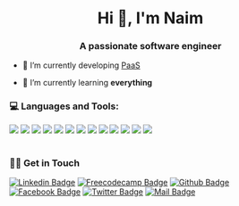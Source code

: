 <h1 align="center">Hi 👋, I'm Naim</h1>
<h3 align="center">A passionate software engineer</h3>

- 🔭 I’m currently developing [PaaS](https://klovercloud.com/)

- 🌱 I’m currently learning **everything**

### 💻 Languages and Tools:

<img src="https://img.shields.io/badge/javascript%20-%23323330.svg?&style=for-the-badge&logo=javascript&logoColor=%23F7DF1E"/> <img src="https://img.shields.io/badge/Angular%20-DD0031.svg?&style=for-the-badge&logo=Angular&logoColor=white"/> <img src="https://img.shields.io/badge/typescript-3178C6?logo=Typescript&logoColor=white&style=for-the-badge" /> <img src="https://img.shields.io/badge/node.js-339933.svg?&style=for-the-badge&logo=node.js&logoColor=white"/>    <img src="https://img.shields.io/badge/python-3776AB.svg?&style=for-the-badge&logo=python&logoColor=white"/>  <img src="https://img.shields.io/badge/mongodb-%13AA52.svg?&style=for-the-badge&logo=mongodb&logoColor=white"/>  <img src="https://img.shields.io/badge/go-00ADD8?logo=go&logoColor=white&style=for-the-badge" /> <img src="https://img.shields.io/badge/rust-000000?logo=rust&logoColor=white&style=for-the-badge" /> <img src="https://img.shields.io/badge/git%20-%23F05033.svg?&style=for-the-badge&logo=git&logoColor=white"/> <img src="https://img.shields.io/badge/docker-2496ED?logo=Docker&logoColor=white&style=for-the-badge" /> <img src="https://img.shields.io/badge/kubernetes-326CE5?logo=Kubernetes&logoColor=white&style=for-the-badge" />  <img src="https://img.shields.io/badge/Linux-FCC624?logo=Linux&logoColor=white&style=for-the-badge" />  <img src="https://img.shields.io/badge/Bash-4EAA25?logo=GNU-Bash&logoColor=white&style=for-the-badge" />
<br>
<br>

### 🙋‍♂️ Get in Touch

[![Linkedin Badge](https://img.shields.io/badge/LinkedIn-0077B5?style=for-the-badge&logo=linkedin&logoColor=white)](https://www.linkedin.com/in/naimjeem/) [![Freecodecamp Badge](https://img.shields.io/badge/Freecodecamp-0A0A23?style=for-the-badge&logo=freecodecamp&logoColor=white)](https://www.freecodecamp.org/naimjeem/)  [![Github Badge](https://img.shields.io/badge/GitHub-100000?style=for-the-badge&logo=github&logoColor=white)](https://github.com/naimjeem) [![Facebook Badge](https://img.shields.io/badge/Facebook-1877F2?style=for-the-badge&logo=facebook&logoColor=white)](https://www.facebook.com/naimjeem) [![Twitter Badge](https://img.shields.io/badge/Twitter-1DA1F2?style=for-the-badge&logo=twitter&logoColor=white)](https://www.twitter.com/naimjeem) [![Mail Badge](https://img.shields.io/badge/Gmail-D14836?style=for-the-badge&logo=gmail&logoColor=white)](mailto:naim36208@gmail.com)
